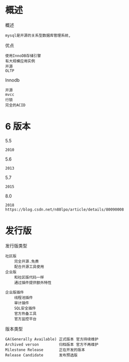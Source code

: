 # 概述

概述

    mysql是开源的关系型数据库管理系统,
        
优点
    
    使用InnoDB存储引擎
    有大规模应用实例
    开源
    OLTP

Innodb

    开源
    mvcc
    行锁
    完全的ACID
  
# 6 版本
    
5.5

    2010
    
5.6

    2013

5.7

    2015

8.0

    2018
    https://blog.csdn.net/n88lpo/article/details/80090008
    
            

# 发行版

发行版类型

    社区版
        完全开源.免费
        配合开源工具使用
    企业版
        和社区版代码一样
        通过插件提供额外特性
        
    企业版插件
        线程池插件
        审计插件
        SQL安全插件
        官方热备工具
        官方监控平台

版本类型

    GA(Generally Available) 正式版本 官方持续维护
    Archived verson         归档版本 官方不再维护
    Milestone Release       正在开发的版本
    Release Candidate       发布预选版
    

  